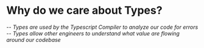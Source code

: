 # Why do we care about Types?

-- *Types are used by the Typescript Compiler to analyze our code for errors*
-- *Types allow other engineers to understand what value are flowing around our codebase*
